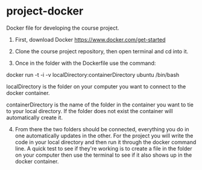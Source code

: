 # project-docker
Docker file for developing the course project.

1. First, download Docker https://www.docker.com/get-started

2. Clone the course project repository, then open terminal and cd into it.

3. Once in the folder with the Dockerfile use the command:

  docker run -t -i -v localDirectory:containerDirectory ubuntu /bin/bash

  localDirectory is the folder on your computer you want to connect to the docker container.

  containerDirectory is the name of the folder in the container you want to tie to your local directory. If the folder does not exist the container will  
  automatically create it.

4. From there the two folders should be connected, everything you do in one automatically updates in the other. For the project you will write the code in your local directory and then run it through the docker command line. A quick test to see if they're working is to create a file in the folder on your computer then use the terminal to see if it also shows up in the docker container.
